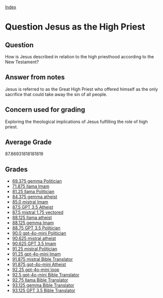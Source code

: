 
[Index](../../index.md)
# Question Jesus as the High Priest
## Question
How is Jesus described in relation to the high priesthood according to the New Testament?

## Answer from notes
Jesus is referred to as the Great High Priest who offered himself as the only sacrifice that could take away the sin of all people.

## Concern used for grading
Exploring the theological implications of Jesus fulfilling the role of high priest.

## Average Grade
87.86931818181819

## Grades
 * [69.375 gemma Politician](../answers/gemma_Politician/Jesus_as_the_High_Priest.md)
 * [71.875 llama Imam](../answers/llama_Imam/Jesus_as_the_High_Priest.md)
 * [81.25 llama Politician](../answers/llama_Politician/Jesus_as_the_High_Priest.md)
 * [84.375 gemma atheist](../answers/gemma_atheist/Jesus_as_the_High_Priest.md)
 * [85.0 mistral Imam](../answers/mistral_Imam/Jesus_as_the_High_Priest.md)
 * [87.5 GPT 3.5 Atheist](../answers/GPT_3.5_Atheist/Jesus_as_the_High_Priest.md)
 * [87.5 mistral 1.75 vectored](../answers/mistral_1.75_vectored/Jesus_as_the_High_Priest.md)
 * [88.125 llama atheist](../answers/llama_atheist/Jesus_as_the_High_Priest.md)
 * [88.125 gemma Imam](../answers/gemma_Imam/Jesus_as_the_High_Priest.md)
 * [88.75 GPT 3.5 Politician](../answers/GPT_3.5_Politician/Jesus_as_the_High_Priest.md)
 * [90.0 gpt-4o-mini Politician](../answers/gpt-4o-mini_Politician/Jesus_as_the_High_Priest.md)
 * [90.625 mistral atheist](../answers/mistral_atheist/Jesus_as_the_High_Priest.md)
 * [90.625 GPT 3.5 Imam](../answers/GPT_3.5_Imam/Jesus_as_the_High_Priest.md)
 * [91.25 mistral Politician](../answers/mistral_Politician/Jesus_as_the_High_Priest.md)
 * [91.25 gpt-4o-mini Imam](../answers/gpt-4o-mini_Imam/Jesus_as_the_High_Priest.md)
 * [91.875 mistral Bible Translator](../answers/mistral_Bible_Translator/Jesus_as_the_High_Priest.md)
 * [91.875 gpt-4o-mini Atheist](../answers/gpt-4o-mini_Atheist/Jesus_as_the_High_Priest.md)
 * [92.25 gpt-4o-mini loop](../answers/gpt-4o-mini_loop/Jesus_as_the_High_Priest.md)
 * [92.5 gpt-4o-mini Bible Translator](../answers/gpt-4o-mini_Bible_Translator/Jesus_as_the_High_Priest.md)
 * [92.75 llama Bible Translator](../answers/llama_Bible_Translator/Jesus_as_the_High_Priest.md)
 * [93.125 gemma Bible Translator](../answers/gemma_Bible_Translator/Jesus_as_the_High_Priest.md)
 * [93.125 GPT 3.5 Bible Translator](../answers/GPT_3.5_Bible_Translator/Jesus_as_the_High_Priest.md)
